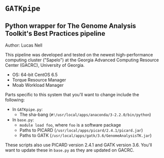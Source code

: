 `GATKpipe`
=====
Python wrapper for The Genome Analysis Toolkit's Best Practices pipeline
-----
Author: Lucas Nell


This pipeline was developed and tested on the newest high-performance computing cluster
("Sapelo") at the Georgia Advanced Computing Resource Center (GACRC), University of
Georgia.

- OS: 64-bit CentOS 6.5
- Torque Resource Manager
- Moab Workload Manager

Parts specific to this system that you'll want to change include the following:

* In `GATKpipe.py`:
  - The sha-bang (`#!/usr/local/apps/anaconda/3-2.2.0/bin/python`)
* In `base.py`:
  - `module load foo`, where `foo` is a software package
  - Paths to PICARD (`/usr/local/apps/picard/2.4.1/picard.jar`)
  - Paths to GATK (`/usr/local/apps/gatk/3.6/GenomeAnalysisTK.jar`)


These scripts also use PICARD version 2.4.1 and GATK version 3.6. You'll want to update
these in `base.py` as they are updated on GACRC.
